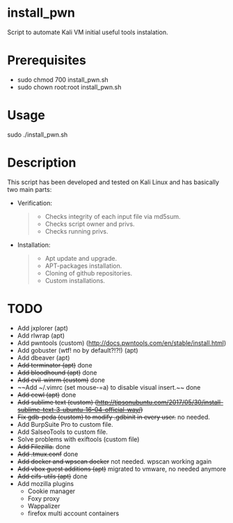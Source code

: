# install_pwn
Script to automate Kali VM initial useful tools instalation.

# Prerequisites
- sudo chmod 700 install_pwn.sh
- sudo chown root:root install_pwn.sh

# Usage
sudo ./install_pwn.sh

# Description
This script has been developed and tested on Kali Linux and has basically two main parts:
- Verification: 
  > - Checks integrity of each input file via md5sum.
  > - Checks script owner and privs.
  > - Checks running privs.

- Installation:
  > - Apt update and upgrade.
  > - APT-packages installation.
  > - Cloning of github repositories.
  > - Custom installations.

# TODO
- Add jxplorer (apt)
- Add rlwrap (apt)
- Add pwntools (custom) (http://docs.pwntools.com/en/stable/install.html)
- Add gobuster (wtf! no by default?!?!) (apt)
- Add dbeaver (apt)
- ~~Add terminator (apt)~~ done
- ~~Add bloodhound (apt)~~ done
- ~~Add evil-winrm (custom)~~ done
- ~~Add ~/.vimrc (set mouse-=a) to disable visual insert.~~ done
- ~~Add cewl (apt)~~ done
- ~~Add sublime text (custom) (http://tipsonubuntu.com/2017/05/30/install-sublime-text-3-ubuntu-16-04-official-way/)~~
- ~~Fix gdb-peda (custom) to modify .gdbinit in every user.~~ no needed.
- Add BurpSuite Pro to custom file.
- Add SalseoTools to custom file.
- Solve problems with exiftools (custom file)
- ~~Add Filezilla.~~ done
- ~~Add .tmux.conf~~ done
- ~~Add docker and wpscan docker~~ not needed. wpscan working again
- ~~Add vbox guest additions (apt)~~ migrated to vmware, no needed anymore
- ~~Add cifs-utils (apt)~~ done
- Add mozilla plugins
  - Cookie manager
  - Foxy proxy
  - Wappalizer
  - firefox multi account containers
